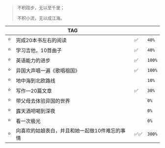 > 不积跬步，无以至千里；
> 
> 不积小流，无以成江海。



|     | TAG                                            | ️   |        |
| --- | ---------------------------------------------- | --- | ------ |
| ⭐️  | 完成20本书左右的阅读                           | ✅   | `40%`  |
| ⭐️  | 学习吉他，10首曲子                             | ✅   | `40%`  |
| ⭐️  | 英语能力的进步                                 | ✅   | `100%` |
| ⭐️  | 异国大声唱一遍《歌唱祖国》                     | ✅   | `100%` |
| ⭐️  | 地中海到北欧路线                               |     | `10%`  |
| ⭐️  | 写作—20篇文章                                  | ✅   | `30%`  |
| ⭐️  | 带父母去体验异国的世界                         |     | `0%`   |
| ⭐️  | 露天酒吧喝到深夜                               |     | `0%`   |
| ⭐️  | 看一次极光                                     |     | `0%`   |
| ⭐️  | 向喜欢的姑娘表白，并且和她一起做10件难忘的事情 | ✅✅  | `300%` |
